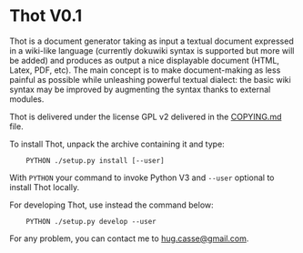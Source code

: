 # Thot V0.1

Thot is a document generator taking as input a textual document
expressed in a wiki-like language (currently dokuwiki syntax is
supported but more will be added) and produces as output a nice
displayable document (HTML, Latex, PDF, etc). The main concept is to
make document-making as less painful as possible while unleashing
powerful textual dialect: the basic wiki syntax may be improved by
augmenting the syntax thanks to external modules.

Thot is delivered under the license GPL v2 delivered in the [COPYING.md](file:COPYING.md) file.

To install Thot, unpack the archive containing it and type:
```
	PYTHON ./setup.py install [--user]
```
With `PYTHON` your command to invoke Python V3 and `--user` optional to install Thot locally.

For developing Thot, use instead the command below:
```
	PYTHON ./setup.py develop --user
```

For any problem, you can contact me to [hug.casse@gmail.com](mailto:hug.casse@gmail.com).
